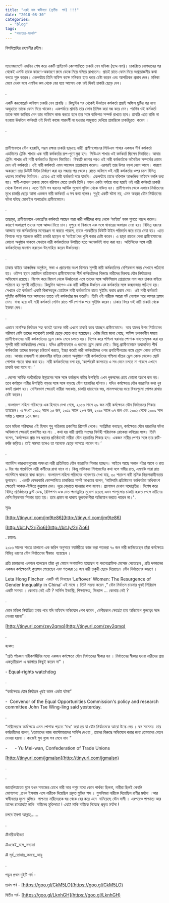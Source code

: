 ```yaml
---
title: "এরই নাম স্বাধীনতা (তৃতীয়  পর্ব) !!!"
date: "2018-08-30"
categories: 
  - "blog"
tags: 
  - "সভ্যতার-সংকট"
---
```


বিসমিল্লাহির রহমানীর রহীম।

#

ম্যানেজমেন্টে এমবিএ শেষ করে একটি প্রাইভেট কোম্পানিতে চাকরি নেন মনিকা (ছদ্ম নাম)। চাকরিতে যোগদানের পর থেকেই এমডি তাকে কারণে-অকারণে রুমে ডেকে নিয়ে বসিয়ে রাখতেন। প্রায়ই রাতে ফোন দিয়ে অপ্রয়োজনীয় কথা বলতে শুরু করেন। একপর্যায়ে তিনি অফিস কক্ষে মনিকার হাত ধরার চেষ্টা করেন এবং আপত্তিকর প্রস্তাব দেন। মনিকা ভেবে দেখব বলে এমডির রুম থেকে বের হয়ে আসেন এবং ওই দিনই চাকরি ছেড়ে দেন।

.

একটি করপোরেট অফিসে চাকরি নেন শ্রাবন্তি । কিছুদিন পর থেকেই ঊর্ধ্বতন কর্মকর্তা প্রায়ই অফিস ছুটির পর নানা অজুহাতে তাকে ফোন দিতে থাকেন। একপর্যায়ে শ্রাবন্তি তার ফোন রিসিভ করা বন্ধ করে দেন। পরদিন ওই কর্মকর্তা তাকে সাফ জানিয়ে দেন তার অফিসে কাজ করতে হলে তার সঙ্গে ব্যক্তিগত সম্পর্ক রাখতে হবে। শ্রাবন্তি এতে রাজি না হওয়ায় ঊর্ধ্বতন কর্মকর্তা ওই দিনই কাজে পারদর্শী না হওয়ার অজুহাত দেখিয়ে শ্রাবন্তিকে চাকরিচ্যুত  করেন ।

.

#

গ্রামীণফোনে যৌন হয়রানি, সম্ভ্রম রক্ষায় চাকরি ছাড়ছে নারী! গ্রামীণফোনের সিডিএম শাখার একজন শীর্ষ কর্মকর্তা এডমিনের ট্রেনিং শাখার এক নারী কর্মকর্তার রূপ-গুণে মুগ্ধ হন। সিডিএম শাখার ওই কর্মকর্তা ছিলেন বিবাহিত। আবার ট্রেনিং শাখার ওই নারী কর্মকর্তাও ছিলেন বিবাহিত। বিষয়টি জানার পরও ওই নারী কর্মকর্তাকে অনৈতিক সম্পর্কের প্রস্তাব দেন ওই কর্মকর্তা। ওই নারী কর্মকর্তা এমন আবেদন প্রত্যাখ্যান করেন। এরপরই তার উপর খড়গ নেমে আসে। কারণে অকারণে তার ডিউটি টাইম নির্ধারণ করা হয় সন্ধ্যার পর থেকে। রাতে অফিসে ওই নারী কর্মকর্তার ওপর চলে বিভিন্ন ধরনের মানসিক নির্যাতন। এতেও ওই নারী কর্মকর্তা দমে যাননি। একপর্যায়ে তাকে বরিশাল আঞ্চলিক অফিসে বদলি করা হয়। স্বামী-সন্তদান ঢাকায় ফেলে বরিশাল যেতে চাননি তিনি। ফলে একটা পর্যায়ে বাধ্য হয়েই ওই নারী কর্মকর্তা চাকরি থেকে ইস্তফা দেন। এতে তিনি সব ধরনের আর্থিক সুযোগ সুবিধা থেকে বঞ্চিত হন। গ্রামীণফোন থেকে এভাবে নির্যাতনের মুখে চাকরি ছেড়ে আসা একজন নারী কর্মকর্তা এ সব কথা বলেন। শুধুই একটি ঘটনা নয়, এমন অহরহ যৌন নির্যাতনের ঘটনা ঘটছে মোবাইল অপারেটর গ্রামীণফোনে।

.

তাছাড়া, গ্রামীণফোনে একশ্রেণির কর্মকর্তা আছেন যারা নারী কর্মীদের কাছ থেকে ‘ভাইয়া’ ডাক শুনতে পছন্দ করেন। কারণে অকারণে তাদের সঙ্গে আড্ডা দিতে চান। দুপুরে বা বিকালে এক সঙ্গে খাবারের অফারও দেয়া হয়। বিভিন্ন ধরনের আড্ডায় বড় কর্মকর্তাদের মনোরঞ্জন না করতে পারলে, তাকে পরবর্তীতে ডিউটি টাইম পরিবর্তন করে রাতে দেয়া হয়। এতে বিপাকে পড়ে অনেকে নারীই চাকরি ছাড়েন বা ‘ভাইয়া’দের খুশি করার চেষ্টা করেন। এ ছাড়া রাতের বেলা গ্রামীণফোনের কোনো অনুষ্ঠান থাকলে সেখানে নারী কর্মকর্তাদের উপস্থিত হতে অনেকটাই বাধ্য করা হয়। অতিথিদের সঙ্গে নারী কর্মকর্তাদের মদপান করতেও উৎ্সাহিত করেন ঊর্ধ্বতনরা।

.

ঢাকার বাইরে আঞ্চলিক অনুষ্ঠান, সভা ও প্রচারণার অংশ হিসাবে সুন্দরী নারী কর্মকর্তাদের বেশিরভাগ সময় সেখানে পাঠানো হয়। ওইসব স্থানে হোটেলে রাত্রিযাপনে গ্রামীণফোনের শীর্ষ কর্মকর্তাদের বিরুদ্ধে নারীদের বিরুদ্ধে যৌন নির্যাতনের অভিযোগ রয়েছে। বিশেষ করে বিদেশ থেকে ঊর্ধ্বতনরা এলে তাদের সঙ্গে অফিসিয়াল প্রোগ্রামের নাম করে ঢাকার বাইরে পাঠানো হয় সুন্দরী নারীদের। কিছুদিন আগেও এক নারী কর্মীকে ঊর্ধ্বতন এক কর্মকর্তার সঙ্গে কক্সবাজার পাঠানো হয়। সেখানে ওই কর্মকর্তা একটি বিলাসবহুল হোটেলে নারী কর্মকর্তাকে রাতে সুইমিং করার প্রস্তাব দেয়। ওই নারী কর্মকর্তা সুইমিং কস্টিউম পরে আসলেও তাতে ওই কর্মকর্তার মন ভরেনি। তিনি ওই নারীকে আরো শর্ট পোশাক পরে আসার প্রস্তাব দেন। বাধ্য হয়ে ওই নারী কর্মকর্তা সেদিন রাতে শর্ট পোশাক পরে সুইমিং করেন। ঢাকায় ফিরে ওই নারী চাকরি থেকে ইস্তফা দেন।

.

এভাবে মানসিক নির্যাতন সহ্য করেই অনেক নারী এখনো চাকরি করে যাচ্ছেন গ্রামীণফোনে। আর যাদের উপর নির্যাতনের পরিমাণ বেশি তাদের অনেকেই চাকরি ছেড়ে যেতে বাধ্য হয়েছেন। খোঁজ নিয়ে জানা গেছে, অফিস চলাকালীন সময়ে গ্রাামীণফোনের নারী কর্মকর্তাদের ড্রেস কোড মেনে চলতে হয়। বিশেষ করে পশ্চিমা ঘরানার পোশাক বাধ্যতামূলক করা হয় সুন্দরী নারী কর্মকর্তাদের ক্ষেত্রে। যদিও গ্রামীণফোনে এ ধরনের ড্রেস কোড নেই। কিন্তু গ্রাামীণফোনে তথাকথিত শীর্ষ কর্মকর্তারা তাদের মনবাঞ্ছা চরিতার্থ করতে, ইচ্ছা করেই নারী কর্মকর্তাদের ওপর প্রগতিশীলতার নামে ড্রেসে কোড চাপিয়ে দেয়। আবার রাজধানী বা রাজধানীর বাইরে কোনো অনুষ্ঠানে নারী কর্মকর্তাদের পশ্চিমা ধাঁচের ড্রেস কোড থেকেও ছোট পোশাক পরতে বাধ্য করা হয়। নারী কর্মকর্তাদের বলা হয়, ‘কর্পোরেট কালচারে এ সব মেনে চলতে না পারলে এখানে চাকরি করা যাবে না।’

. দেশের সার্বিক অর্থনৈতিক উন্নয়নের সঙ্গে সঙ্গে কর্মস্থলে নারীর উপস্থিতি এখন পুরুষদের চেয়ে কোনো অংশে কম নয়। তবে কর্মস্থলে নারীর উপস্থিতি বাড়ার সঙ্গে সঙ্গে বাড়ছে যৌন হয়রানির ঘটনাও। যদিও কর্মক্ষেত্রে যৌন হয়রানির কথা খুব কমই প্রকাশ হয়। বেশিরভাগ ক্ষেত্রেই নারীরা সংকোচ, চাকরি হারানোর ভয়, মানসম্মানের ভয়ে বিষয়গুলো গোপন রাখার চেষ্টা করেন।

. বাংলাদেশ মহিলা পরিষদের এক হিসাবে দেখা গেছে, ২০১৩ সালে ২৯ জন নারী কর্মক্ষেত্রে যৌন নির্যাতনের শিকার হয়েছেন। এ সংখ্যা ২০১২ সালে ২৫ জন, ২০১১ সালে ২৮৭ জন, ২০১০ সালে ৩৭ জন এবং ২০০২ থেকে ২০০৯ সাল পর্যন্ত ১ হাজার ১৩৭ জন।

তবে মহিলা পরিষদের এই হিসাব শুধু পত্রিকায় প্রকাশিত রিপোর্ট থেকে। সংশ্লিষ্টরা বলছেন, কর্মক্ষেত্রে যৌন হয়রানির ঘটনা অধিকাংশ ক্ষেত্রেই প্রকাশিত হয় না। . কথা হয় নারী প্রগতি সংঘের নির্বাহী পরিচালক রোকেয়া কবিরের সঙ্গে। তিনি বলেন, ‘কর্মক্ষেত্রে প্রায় সব ধরনের প্রতিষ্ঠানেই নারীরা যৌন হয়রানির শিকার হন। একজন নারীর পেশার সঙ্গে তার রুটি-রুজি জড়িত। তাই সমস্যা হলেও তা অনেকে ছেড়ে আসতে পারেন না।’

.

গার্মেন্টস কারখানাগুলোয় অসংখ্যা নারী প্রতিনিয়ত যৌন হয়রানির শিকার হচ্ছেন। আইনে আছে সকাল ৭টার আগে ও রাত ৮ টার পর গার্মেন্টসে নারী কর্মীদের রাখা যাবে না। কিন্তু মালিকরা শিপমেন্টের কথা বলে গভীর রাত, এমনকি সারা রাত গার্মেন্টসে থাকতে বাধ্য করেন। বাংলাদেশ মহিলা পরিষদের গবেষণায় দেখা যায়, ৩০ শতাংশ নারী শ্রমিক নিরাপত্তাহীনতায় ভুগছেন। . একটি বেসরকারি কোম্পানিতে চাকরিরত শাম্মী আখতার বলেন, ‘নামিদামি প্রতিষ্ঠানের কর্মকর্তারা অধিকাংশ ক্ষেত্রেই আকার-ইঙ্গিতে কুপ্রস্তাব দেন। দূরে বেড়াতে যাওয়ার কথা বলেন। প্রলোভন দেখান পদোন্নতির। বিশেষ করে বিভিন্ন প্রতিষ্ঠানের ফ্রন্ট ডেস্ক, রিসিপশন এবং দ্রুত পদোন্নতির সুযোগ রয়েছে এমন পদগুলোয় চাকরি করতে গেলে নারীদের বেশি বিড়ম্বনার শিকার হতে হয়। তবে প্রমাণ না থাকায় ভুক্তভোগীরা অভিযোগ করতে পারেন না।’ .

সূত্রঃ

[http://tinyurl.com/jm9te86](http://tinyurl.com/jm9te86)

[http://bit.ly/2rjZio6](http://bit.ly/2rjZio6)

. চায়নাঃ

২০১৩ সালের শরতে চালানো এক জরিপ অনুসারে ফ্যাক্টরীতে কাজ করা শতকরা ৭০ জন নারী জানিয়েছেন তাঁরা কর্মক্ষেত্রে বিভিন্ন ধরণের যৌন নির্যাতনের স্বীকার  হয়েছেন ।

প্রতি চারজনের একজন বলেছেন তাঁরা খুব ফোনে অপমানিত হয়েছেন বা পরনোগ্রাফিক মেসেজ পেয়েছেন , প্রতি দশজনের একজন কর্মক্ষেত্রেই কুপ্রস্তাব পেয়েছেন এবং শতকরা ১৫ জন নারী চাকুরী ছেড়ে দিয়েছেন  যৌন নির্যাতনের কারণে ।

Leta Hong Fincher  একটি বই লিখছেন ‘Leftover’ Women: The Resurgence of Gender Inequality in China’ এই নামে । তিনি মন্তব্য করেন ,“ যৌন নির্যাতন চায়নার খুবই সিরিয়াস একটি সমস্যা । কোথায় নেই এটি ? সার্ভিস ইন্ডাস্ট্রি, শিক্ষাক্ষেত্র, ফিন্যান্স ... কোথায় নেই ?

.

কোন মহিলা নির্যাতিত হবার পরে যদি অফিসে অভিযোগ পেশ করেন , বেশীরভাগ ক্ষেত্রেই তার অভিযোগ গুরুত্বের সঙ্গে নেওয়া হয়না”।

[http://tinyurl.com/zev2qmq](http://tinyurl.com/zev2qmq)

.

হংকংঃ

"প্রতি পাঁচজন নারীকর্মজীবির মধ্যে একজন কর্মক্ষেত্রে যৌন নির্যাতনের স্বীকার হন । নির্যাতনের স্বীকার হওয়া নারীদের প্রায় একতৃতীয়াংশ এ ব্যাপারে কিছুই করেন না" ।

\- Equal-rights watchdog

.

“কর্মক্ষেত্রে যৌন নির্যাতন খুবই কমন একটা ঘটনা”

\-  Convenor of the Equal Opportunities Commission's policy and research committee John Tse Wing-ling said yesterday.

.

“নারীদেরকে কর্মক্ষেত্রে এমন পোশাক পড়তে ‘বাধ্য’ করা হয় যা যৌন নির্যাতনকে আরো উস্কে দেয় । বস সবসময়  তার কর্মচারীদের বলেন, ‘তোমাদের কাজ কাস্টোমারদের সার্ভিস দেওয়া , তাদের বিরুদ্ধে অভিযোগ করার জন্য তোমাদের বেতন দেওয়া হয়না । কাজেই মুখ বুজে সব মেনে নাও ”

\-      - Yu Mei-wan, Confederation of Trade Unions

[http://tinyurl.com/jgmalsn](http://tinyurl.com/jgmalsn)

.

.

জাহেলিয়ায়েত যুগে যখন সমাজের চোখে নারী আর পশুর মধ্যে কোন পার্থক্য ছিলনা, নারীরা ছিলই কেবলি ভোগ্যপন্য ,তখন ইসলাম এসে নারীকে দিয়েছিল প্রকৃত মুক্তির স্বাদ । মুসলিমরা নারীকে দিয়েছিল রাণীর মর্যাদা ।আর স্বাধীনতার মুলো ঝুলিয়ে  পাশ্চাত্য নারীদেরকে ঘর থেকে বের করে এনে  বানিয়েছে যৌন দাসী । এরপরেও পাশ্চাত্য আর তাদের চামচারাই নাকি  নারীদের মুক্তিদাতা ! এরাই নাকি নারীকে দিয়েছে প্রকৃত মর্যাদা !

চলবে ইনশা আল্লাহ্‌......

.

#নারীস্বাধীনতা

#একেই\_বলে\_সভ্যতা

# সূর্য\_তোমার\_কমছে\_আয়ু

.

পড়ুন প্রথম দুইটি পর্ব -

প্রথম পর্ব - [https://goo.gl/CkM5LO](https://goo.gl/CkM5LO)

দ্বিতীয় পর্ব- [https://goo.gl/LknhGH](https://goo.gl/LknhGH)
